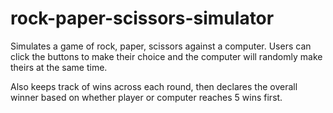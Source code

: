 # rock-paper-scissors-simulator

Simulates a game of rock, paper, scissors against a computer. Users can click the buttons to make their choice and the computer will randomly make theirs at the same time.

Also keeps track of wins across each round, then declares the overall winner based on whether player or computer reaches 5 wins first.